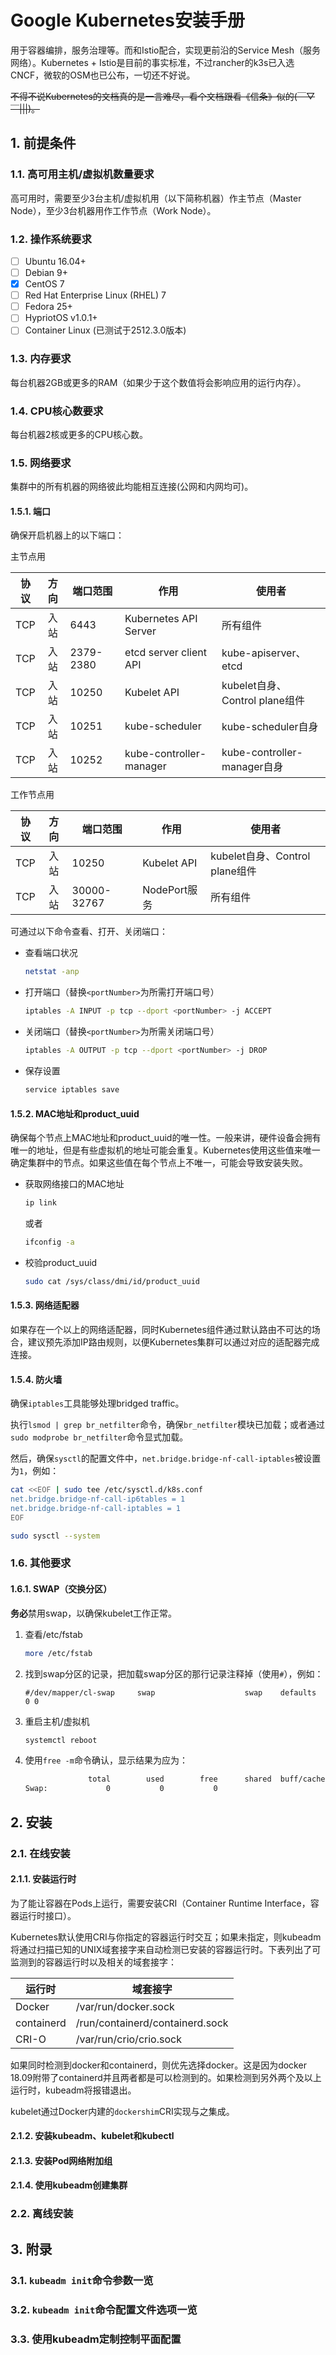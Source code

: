 # Google Kubernetes安装手册

用于容器编排，服务治理等。而和Istio配合，实现更前沿的Service Mesh（服务网络）。Kubernetes + Istio是目前的事实标准，不过rancher的k3s已入选CNCF，微软的OSM也已公布，一切还不好说。

~~不得不说Kubernetes的文档真的是一言难尽，看个文档跟看《信条》似的(￣▽￣|||)。~~

## 1. 前提条件

### 1.1. 高可用主机/虚拟机数量要求

高可用时，需要至少3台主机/虚拟机用（以下简称机器）作主节点（Master Node），至少3台机器用作工作节点（Work Node）。

### 1.2. 操作系统要求

- [ ] Ubuntu 16.04+
- [ ] Debian 9+
- [x] CentOS 7
- [ ] Red Hat Enterprise Linux (RHEL) 7
- [ ] Fedora 25+
- [ ] HypriotOS v1.0.1+
- [ ] Container Linux (已测试于2512.3.0版本)

### 1.3. 内存要求

每台机器2GB或更多的RAM（如果少于这个数值将会影响应用的运行内存）。

### 1.4. CPU核心数要求

每台机器2核或更多的CPU核心数。

### 1.5. 网络要求

集群中的所有机器的网络彼此均能相互连接(公网和内网均可)。

#### 1.5.1. 端口

确保开启机器上的以下端口：

主节点用

协议|方向|端口范围|作用|使用者
:--:|:--:|--|--|--
TCP|入站|6443|Kubernetes API Server|所有组件
TCP|入站|2379-2380|etcd server client API|kube-apiserver、etcd
TCP|入站|10250|Kubelet API|kubelet自身、Control plane组件
TCP|入站|10251|kube-scheduler|kube-scheduler自身
TCP|入站|10252|kube-controller-manager|kube-controller-manager自身

工作节点用

协议|方向|端口范围|作用|使用者
:--:|:--:|--|--|--
TCP|入站|10250|Kubelet API|kubelet自身、Control plane组件
TCP|入站|30000-32767|NodePort服务|所有组件

可通过以下命令查看、打开、关闭端口：

- 查看端口状况

  ``` bash
  netstat -anp
  ```

- 打开端口（替换`<portNumber>`为所需打开端口号）

  ``` bash
  iptables -A INPUT -p tcp --dport <portNumber> -j ACCEPT
  ```

- 关闭端口（替换`<portNumber>`为所需关闭端口号）

  ``` bash
  iptables -A OUTPUT -p tcp --dport <portNumber> -j DROP
  ```

- 保存设置

  ``` bash
  service iptables save
  ```

#### 1.5.2. MAC地址和product_uuid

确保每个节点上MAC地址和product_uuid的唯一性。一般来讲，硬件设备会拥有唯一的地址，但是有些虚拟机的地址可能会重复。Kubernetes使用这些值来唯一确定集群中的节点。如果这些值在每个节点上不唯一，可能会导致安装失败。

- 获取网络接口的MAC地址

  ``` bash
  ip link
  ```

  或者

  ``` bash
  ifconfig -a
  ```

- 校验product_uuid

  ``` bash
  sudo cat /sys/class/dmi/id/product_uuid
  ```

#### 1.5.3. 网络适配器

如果存在一个以上的网络适配器，同时Kubernetes组件通过默认路由不可达的场合，建议预先添加IP路由规则，以便Kubernetes集群可以通过对应的适配器完成连接。

#### 1.5.4. 防火墙

确保`iptables`工具能够处理bridged traffic。

执行`lsmod | grep br_netfilter`命令，确保`br_netfilter`模块已加载；或者通过`sudo modprobe br_netfilter`命令显式加载。

然后，确保`sysctl`的配置文件中，`net.bridge.bridge-nf-call-iptables`被设置为`1`，例如：

``` bash
cat <<EOF | sudo tee /etc/sysctl.d/k8s.conf
net.bridge.bridge-nf-call-ip6tables = 1
net.bridge.bridge-nf-call-iptables = 1
EOF

sudo sysctl --system
```

### 1.6. 其他要求

#### 1.6.1. SWAP（交换分区）

**务必**禁用swap，以确保kubelet工作正常。

1. 查看/etc/fstab

    ``` bash
    more /etc/fstab
    ```

1. 找到swap分区的记录，把加载swap分区的那行记录注释掉（使用`#`），例如：

    ``` text
    #/dev/mapper/cl-swap     swap                    swap    defaults        0 0
    ```

1. 重启主机/虚拟机

    ``` bash
    systemctl reboot
    ```

1. 使用`free -m`命令确认，显示结果为应为：

    ``` bash
                  total        used        free      shared  buff/cache   available
    Swap:             0           0           0
    ```

## 2. 安装

### 2.1. 在线安装

#### 2.1.1. 安装运行时

为了能让容器在Pods上运行，需要安装CRI（Container Runtime Interface，容器运行时接口）。

Kubernetes默认使用CRI与你指定的容器运行时交互；如果未指定，则kubeadm将通过扫描已知的UNIX域套接字来自动检测已安装的容器运行时。下表列出了可监测到的容器运行时以及相关的域套接字：

运行时|域套接字
--|--
Docker|/var/run/docker.sock
containerd|/run/containerd/containerd.sock
CRI-O|/var/run/crio/crio.sock

如果同时检测到docker和containerd，则优先选择docker。这是因为docker 18.09附带了containerd并且两者都是可以检测到的。如果检测到另外两个及以上运行时，kubeadm将报错退出。

kubelet通过Docker内建的`dockershim`CRI实现与之集成。

#### 2.1.2. 安装kubeadm、kubelet和kubectl

#### 2.1.3. 安装Pod网络附加组

#### 2.1.4. 使用kubeadm创建集群

### 2.2. 离线安装

## 3. 附录

### 3.1. `kubeadm init`命令参数一览

### 3.2. `kubeadm init`命令配置文件选项一览

### 3.3. 使用kubeadm定制控制平面配置